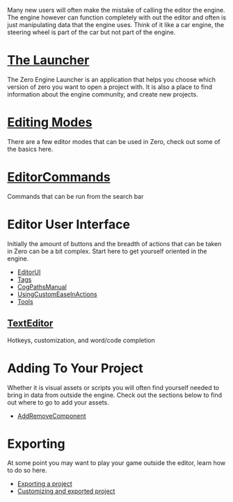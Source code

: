 Many new users will often make the mistake of calling the editor the engine. The engine however can function completely with out the editor and often is just manipulating data that the engine uses. Think of it like a car engine, the steering wheel is part of the car but not part of the engine.

 # [The Launcher](https://github.com/ZilchEngine/ZilchDocs/blob/master/zero_editor_documentation/zeromanual/editor/launcher.markdown)
The Zero Engine Launcher is an application that helps you choose which version of zero you want to open a project with. It is also a place to find information about the engine community, and create new projects.

 # [Editing Modes](https://github.com/ZilchEngine/ZilchDocs/blob/master/zero_editor_documentation/zeromanual/editor/editmode.markdown)
There are a few editor modes that can be used in Zero, check out some of the basics here.

 #  [EditorCommands](https://github.com/ZilchEngine/ZilchDocs/blob/master/zero_editor_documentation/zeromanual/editor/editorcommands.markdown)
Commands that can be run from the search bar

 # Editor User Interface
Initially the amount of buttons and the breadth of actions that can be taken in Zero can be a bit complex. Start here to get yourself oriented in the engine.
- [EditorUI](https://github.com/ZilchEngine/ZilchDocs/blob/master/zero_editor_documentation/zeromanual/editor/editorui.markdown)
- [Tags](https://github.com/ZilchEngine/ZilchDocs/blob/master/zero_editor_documentation/zeromanual/editor/tags.markdown)
- [CogPathsManual](https://github.com/ZilchEngine/ZilchDocs/blob/master/zero_editor_documentation/zeromanual/editor/cogpathsmanual.markdown)
- [UsingCustomEaseInActions](https://github.com/ZilchEngine/ZilchDocs/blob/master/zero_editor_documentation/zeromanual/editor/usingcustomeaseinactions.markdown)
- [Tools](https://github.com/ZilchEngine/ZilchDocs/blob/master/zero_editor_documentation/zeromanual/editor/tools.markdown)

 ## [TextEditor](https://github.com/ZilchEngine/ZilchDocs/blob/master/zero_editor_documentation/zeromanual/editor/texteditor.markdown)
Hotkeys, customization, and word/code completion
 # Adding To Your Project


Whether it is visual assets or scripts you will often find yourself needed to bring in data from outside the engine. Check out the sections below to find out where to go to add your assets.
- [AddRemoveComponent](https://github.com/ZilchEngine/ZilchDocs/blob/master/zero_editor_documentation/zeromanual/editor/addremovecomponent.markdown)

 # Exporting


At some point you may want to play your game outside the editor, learn how to do so here.
- [Exporting a project](https://github.com/ZilchEngine/ZilchDocs/blob/master/zero_editor_documentation/zeromanual/editor/exportanproject.markdown)
- [Customizing and exported project](https://github.com/ZilchEngine/ZilchDocs/blob/master/zero_editor_documentation/zeromanual/editor/customizeexportedgame.markdown)
 

 